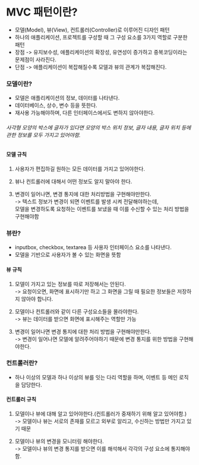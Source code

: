 # MVC 패턴이란?
* 모델(Model), 뷰(View), 컨트롤러(Controller)로 이루어진 디자인 패턴
* 하나의 애플리케이션, 프로젝트를 구성할 때 그 구성 요소를 3가지 역할로 구분한 패턴
* 장점 -> 유지보수성, 애플리케이션의 확장성, 유연성이 증가하고 중복코딩이라는 문제점이 사라진다.
* 단점 -> 애플리케이션이 복잡해질수록 모델과 뷰의 관계가 복잡해진다.

### 모델이란?
* 모델은 애플리케이션의 정보, 데이터를 나타낸다.
* 데이터베이스, 상수, 변수 등을 뜻한다.
* 재사용 가능해야하며, 다른 인터페이스에서도 변하지 않아야한다.
###### 사각형 모양의 박스에 글자가 있다면 모양의 박스 위치 정보, 글자 내용, 글자 위치 등에 관한 정보를 모두 가지고 있어야함.

#### 모델 규칙
1. 사용자가 편집하길 원하는 모든 데이터를 가지고 있어야한다.
 
2. 뷰나 컨트롤러에 대해서 어떤 정보도 알지 말아야 한다.
 
3. 변경이 일어나면, 변경 통지에 대한 처리방법을 구현해야만한다.   
-> 텍스트 정보가 변경이 되면 이벤트를 발생 시켜 전달해야하는데,   
   모델을 변경하도록 요청하는 이벤트를 보냈을 때 이를 수신할 수 있는 처리 방법을 구현해야함

### 뷰란?
* inputbox, checkbox, textarea 등 사용자 인터페이스 요소를 나타낸다.
* 모델을 기반으로 사용자가 볼 수 있는 화면을 뜻함

#### 뷰 규칙
1. 모델이 가지고 있는 정보를 따로 저장해서는 안된다.   
-> 요청이오면, 화면에 표시하기만 하고 그 화면을 그릴 때 필요한 정보들은 저장하지 않아야 합니다.

2. 모델이나 컨트롤러와 같이 다른 구성요소들을 몰라야한다.   
-> 뷰는 데이터를 받으면 화면에 표시해주는 역할만 가능

3. 변경이 일어나면 변경 통지에 대한 처리 방법을 구현해야만한다.   
-> 변경이 일어나면 모델에 알려주어야하기 때문에 변경 통지를 위한 방법을 구현해야한다.

### 컨트롤러란?
* 하나 이상의 모델과 하나 이상의 뷰를 잇는 다리 역할을 하며, 이벤트 등 메인 로직을 담당한다.

#### 컨트롤러 규칙
1. 모델이나 뷰에 대해 알고 있어야한다.(컨트롤러가 중재하기 위해 알고 있어야함.)   
-> 모델이나 뷰는 서로의 존재를 모르고 외부로 알리고, 수신하는 방법만 가지고 있기 때문

2. 모델이나 뷰의 변경을 모니터링 해야한다.   
-> 모델이나 뷰의 변경 통지를 받으면 이를 해석해서 각각의 구성 요소에 통지해야함.
